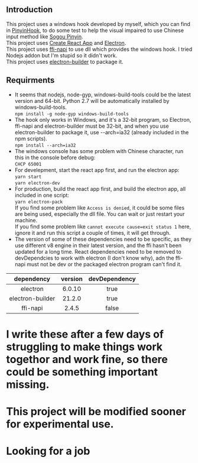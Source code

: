## Introduction
This project uses a windows hook developed by myself, which you can find in [PinyinHook](https://github.com/angryshhh/PinyinHook), to do some test to help the visual impaired to use Chinese input method like [Sogou Pinyin](https://pinyin.sogou.com).<br />
This project uses [Create React App](https://github.com/facebook/create-react-app) and [Electron](https://github.com/electron/electron).<br />
This project uses [ffi-napi](https://github.com/node-ffi-napi/node-ffi-napi) to use dll which provides the windows hook. I tried Nodejs addon but I'm stupid so it didn't work.<br >
This project uses [electron-builder](https://github.com/electron-userland/electron-builder) to package it.

## Requirments
+ It seems that nodejs, node-gyp, windows-build-tools could be the latest version and 64-bit. Python 2.7 will be automatically installed by windows-build-tools.<br />
`npm install -g node-gyp windows-build-tools`<br />
+ The hook only works in Windows, and it's a 32-bit program, so Electron, ffi-napi and electron-builder must be 32-bit, and when you use electron-builder to package it, use --arch=ia32 (already included in the npm scripts). <br />
`npm install --arch=ia32`<br />
+ The windows console has some problem with Chinese character, run this in the console before debug:<br />
`CHCP 65001`
+ For develepment, start the react app first, and run the electron app:<br />
`yarn start`<br />
`yarn electron-dev`<br />
+ For production, build the react app first, and build the electron app, all included in one script: <br />
`yarn electron-pack`<br />
If you find some problem like `Access is denied`, it could be some files are being used, especially the dll file. You can wait or just restart your machine.<br />
If you find some problem like `cannot execute cause=exit status 1` here, ignore it and run this script a couple of times, it will get through.<br />
+ The version of some of these dependencies need to be specific, as they use different v8 engine in their latest version, and the ffi hasn't been updated for a long time. React dependencies need to be removed to devDependcies to work with electron (I don't know why), adn the ffi-napi must not be dev or the packaged electron program can't find it.<br />

dependency|version|devDependency
:-:|:-:|:-:
electron|6.0.10|true
electron-builder|21.2.0|true
ffi-napi|2.4.5|false

# I write these after a few days of struggling to make things work togethor and work fine, so there could be something important missing.
# This project will be modified sooner for experimental use.
# Looking for a job